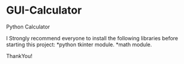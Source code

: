 # GUI-Calculator
Python Calculator

I Strongly recommend everyone to install the following libraries before starting this project:
  *python tkinter module.
  *math module.
  
ThankYou! 
